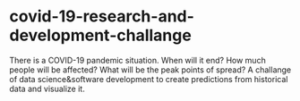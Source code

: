 # covid-19-research-and-development-challange
There is a COVID-19 pandemic situation. When will it end? How much people will be affected? What will be the peak points of spread? A challange of data science&amp;software development  to create predictions from historical data and visualize it.
